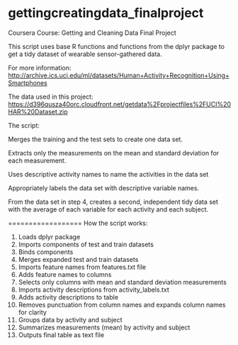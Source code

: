 # gettingcreatingdata_finalproject
Coursera Course: Getting and Cleaning Data Final Project

This script uses base R functions and functions from the dplyr package to get a tidy dataset of wearable sensor-gathered data.

For more information: http://archive.ics.uci.edu/ml/datasets/Human+Activity+Recognition+Using+Smartphones

The data used in this project:  https://d396qusza40orc.cloudfront.net/getdata%2Fprojectfiles%2FUCI%20HAR%20Dataset.zip 


The script:

Merges the training and the test sets to create one data set.

Extracts only the measurements on the mean and standard deviation for each measurement.

Uses descriptive activity names to name the activities in the data set

Appropriately labels the data set with descriptive variable names.

From the data set in step 4, creates a second, independent tidy data set with the average of each variable for each activity and each subject.


==================
How the script works:

1. Loads dplyr package
2. Imports components of test and train datasets
3. Binds components
4. Merges expanded test and train datasets
5. Imports feature names from features.txt file
6. Adds feature names to columns
7. Selects only columns with mean and standard deviation measurements
8. Imports activity descriptions from activity_labels.txt
9. Adds activity descriptions to table
10. Removes punctuation from column names and expands column names for clarity
11. Groups data by activity and subject
12. Summarizes measurements (mean) by activity and subject
13. Outputs final table as text file
